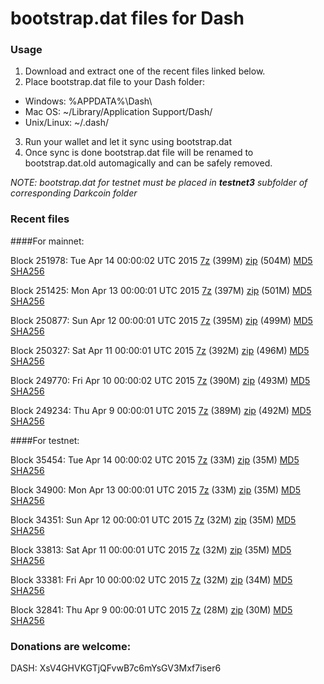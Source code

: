 # bootstrap.dat files for Dash

### Usage

1. Download and extract one of the recent files linked below.
2. Place bootstrap.dat file to your Dash folder:
 - Windows: %APPDATA%\Dash\
 - Mac OS: ~/Library/Application Support/Dash/
 - Unix/Linux: ~/.dash/
3. Run your wallet and let it sync using bootstrap.dat
4. Once sync is done bootstrap.dat file will be renamed to bootstrap.dat.old automagically and can be safely removed.

_NOTE: bootstrap.dat for testnet must be placed in **testnet3** subfolder of corresponding Darkcoin folder_

### Recent files

####For mainnet:

Block 251978: Tue Apr 14 00:00:02 UTC 2015 [7z](https://transfer.sh/u5RaV/bootstrap.dat.20150414.7z) (399M) [zip](https://transfer.sh/BAs7O/bootstrap.dat.20150414.zip) (504M) [MD5](https://transfer.sh/jmHpA/md5.txt) [SHA256](https://transfer.sh/6Fl8K/sha256.txt)

Block 251425: Mon Apr 13 00:00:01 UTC 2015 [7z](https://transfer.sh/16mUDy/bootstrap.dat.20150413.7z) (397M) [zip](https://transfer.sh/1b6J83/bootstrap.dat.20150413.zip) (501M) [MD5](https://transfer.sh/UpUVG/md5.txt) [SHA256](https://transfer.sh/YYUKN/sha256.txt)

Block 250877: Sun Apr 12 00:00:01 UTC 2015 [7z](https://transfer.sh/u6E8d/bootstrap.dat.20150412.7z) (395M) [zip](https://transfer.sh/x8Ofg/bootstrap.dat.20150412.zip) (499M) [MD5](https://transfer.sh/DMlN5/md5.txt) [SHA256](https://transfer.sh/HisyQ/sha256.txt)

Block 250327: Sat Apr 11 00:00:01 UTC 2015 [7z](https://transfer.sh/evE5U/bootstrap.dat.20150411.7z) (392M) [zip](https://transfer.sh/Sg7lj/bootstrap.dat.20150411.zip) (496M) [MD5](https://transfer.sh/1cAB62/md5.txt) [SHA256](https://transfer.sh/1eo7IB/sha256.txt)

Block 249770: Fri Apr 10 00:00:02 UTC 2015 [7z](https://transfer.sh/ojTeg/bootstrap.dat.20150410.7z) (390M) [zip](https://transfer.sh/sCTZA/bootstrap.dat.20150410.zip) (493M) [MD5](https://transfer.sh/w2H13/md5.txt) [SHA256](https://transfer.sh/1aQCMv/sha256.txt)

Block 249234: Thu Apr  9 00:00:01 UTC 2015 [7z](https://transfer.sh/12Oegx/bootstrap.dat.20150409.7z) (389M) [zip](https://transfer.sh/B4YzH/bootstrap.dat.20150409.zip) (492M) [MD5](https://transfer.sh/xjPJ3/md5.txt) [SHA256](https://transfer.sh/Tk0Lb/sha256.txt)

####For testnet:

Block 35454: Tue Apr 14 00:00:02 UTC 2015 [7z](https://transfer.sh/DQKu4/bootstrap.dat.20150414.7z) (33M) [zip](https://transfer.sh/1NAs0/bootstrap.dat.20150414.zip) (35M) [MD5](https://transfer.sh/8jBJQ/md5.txt) [SHA256](https://transfer.sh/JyInC/sha256.txt)

Block 34900: Mon Apr 13 00:00:01 UTC 2015 [7z](https://transfer.sh/3a1By/bootstrap.dat.20150413.7z) (33M) [zip](https://transfer.sh/13T6de/bootstrap.dat.20150413.zip) (35M) [MD5](https://transfer.sh/pXDIK/md5.txt) [SHA256](https://transfer.sh/1473vF/sha256.txt)

Block 34351: Sun Apr 12 00:00:01 UTC 2015 [7z](https://transfer.sh/Olumv/bootstrap.dat.20150412.7z) (32M) [zip](https://transfer.sh/1fBJcu/bootstrap.dat.20150412.zip) (35M) [MD5](https://transfer.sh/iO50d/md5.txt) [SHA256](https://transfer.sh/16A6iu/sha256.txt)

Block 33813: Sat Apr 11 00:00:01 UTC 2015 [7z](https://transfer.sh/PzZ5o/bootstrap.dat.20150411.7z) (32M) [zip](https://transfer.sh/1dip41/bootstrap.dat.20150411.zip) (35M) [MD5](https://transfer.sh/dfS3P/md5.txt) [SHA256](https://transfer.sh/1gSCuu/sha256.txt)

Block 33381: Fri Apr 10 00:00:02 UTC 2015 [7z](https://transfer.sh/qeQVu/bootstrap.dat.20150410.7z) (32M) [zip](https://transfer.sh/fVCLw/bootstrap.dat.20150410.zip) (34M) [MD5](https://transfer.sh/rBIUz/md5.txt) [SHA256](https://transfer.sh/YhBHC/sha256.txt)

Block 32841: Thu Apr  9 00:00:01 UTC 2015 [7z](https://transfer.sh/1gfQZu/bootstrap.dat.20150409.7z) (28M) [zip](https://transfer.sh/1aXHIO/bootstrap.dat.20150409.zip) (30M) [MD5](https://transfer.sh/1OFl2/md5.txt) [SHA256](https://transfer.sh/2G775/sha256.txt)

### Donations are welcome:

DASH: XsV4GHVKGTjQFvwB7c6mYsGV3Mxf7iser6
